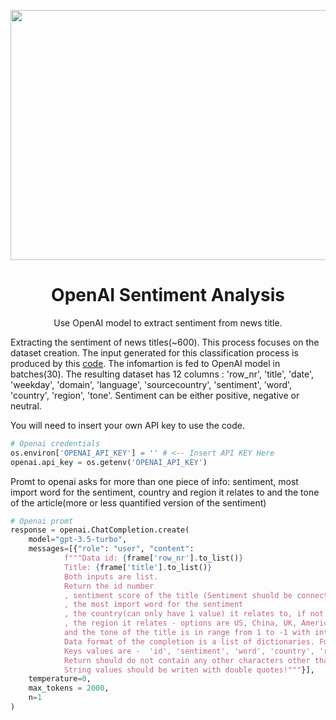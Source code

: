 <img align="center" width="1000" height="400"
    src="https://images.indianexpress.com/2023/01/openai-logo-featured.jpg?w=640"></img>
    
    
<h1 align="center">OpenAI Sentiment Analysis</h1>
<p align="center">Use OpenAI model to extract sentiment from news title.</p>

<p align="left">Extracting the sentiment of news titles(~600). This process focuses on the dataset creation. The input generated for this classification process is produced by this <a href=https://github.com/kdenev/gdelt_api>code</a>. The infomartion is fed to OpenAI model in batches(30). The resulting dataset has 12 columns : 'row_nr', 'title', 'date', 'weekday', 'domain', 'language', 'sourcecountry', 'sentiment', 'word', 'country', 'region', 'tone'. Sentiment can be either positive, negative or neutral.</p>

<p>You will need to insert your own API key to use the code.</p>

```python
# Openai credentials
os.environ['OPENAI_API_KEY'] = '' # <-- Insert API KEY Here
openai.api_key = os.getenv('OPENAI_API_KEY')
```
<p>Promt to openai asks for more than one piece of info: sentiment, most import word for the sentiment, country and region it relates to and the tone of the article(more or less quantified version of the sentiment) </p>

```python
# Openai promt
response = openai.ChatCompletion.create(
    model="gpt-3.5-turbo",
    messages=[{"role": "user", "content": 
            f"""Data id: {frame['row_nr'].to_list()}
            Title: {frame['title'].to_list()}
            Both inputs are list.
            Return the id number
            , sentiment score of the title (Sentiment shuold be connected to the economy/market. Sentiment score can ONLY be postive negative or neutral! )
            , the most import word for the sentiment
            , the country(can only have 1 value) it relates to, if not available use "Other"
            , the region it relates - options are US, China, UK, Americas, Asia, Europe, Africa, Other
            and the tone of the title is in range from 1 to -1 with intervals of .1(always return a float).
            Data format of the completion is a list of dictionaries. For each id return a dictionary.
            Keys values are -  'id', 'sentiment', 'word', 'country', 'region', 'tone'.
            Return should do not contain any other characters other than the list of dictionaries!
            String values should be writen with double quotes!"""}],
    temperature=0,
    max_tokens = 2000,
    n=1
)
```
